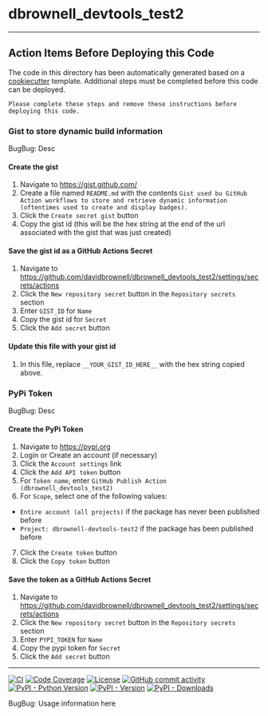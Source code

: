 # dbrownell_devtools_test2

---
## Action Items Before Deploying this Code

The code in this directory has been automatically generated based on a [cookiecutter](https://github.com/cookiecutter/cookiecutter) template. Additional steps must be completed before this code can be deployed.

`Please complete these steps and remove these instructions before deploying this code.`

### Gist to store dynamic build information
BugBug: Desc

#### Create the gist

1) Navigate to https://gist.github.com/
2) Create a file named `README.md` with the contents `Gist used bu GitHub Action workflows to store and retrieve dynamic information (oftentimes used to create and display badges).`
3) Click the `Create secret gist` button
4) Copy the gist id (this will be the hex string at the end of the url associated with the gist that was just created)

#### Save the gist id as a GitHub Actions Secret

1) Navigate to https://github.com/davidbrownell/dbrownell_devtools_test2/settings/secrets/actions
2) Click the `New repository secret` button in the `Repository secrets` section
3) Enter `GIST_ID` for `Name`
4) Copy the gist id for `Secret`
5) Click the `Add secret` button

#### Update this file with your gist id

1) In this file, replace `__YOUR_GIST_ID_HERE__` with the hex string copied above.

### PyPi Token
BugBug: Desc

#### Create the PyPi Token
1) Navigate to https://pypi.org
2) Login or Create an account (if necessary)
3) Click the `Account settings` link
4) Click the `Add API token` button
5) For `Token name`, enter `GitHub Publish Action (dbrownell_devtools_test2)`
6) For `Scope`, select one of the following values:
- `Entire account (all projects)` if the package has never been published before
- `Project: dbrownell-devtools-test2` if the package has been published before
7) Click the `Create token` button
8) Click the `Copy token` button


#### Save the token as a GitHub Actions Secret
1) Navigate to https://github.com/davidbrownell/dbrownell_devtools_test2/settings/secrets/actions
2) Click the `New repository secret` button in the `Repository secrets` section
3) Enter `PYPI_TOKEN` for `Name`
4) Copy the pypi token for `Secret`
5) Click the `Add secret` button

---

[![CI](https://github.com/davidbrownell/dbrownell_devtools_test2/actions/workflows/standard.yaml/badge.svg?event=push)](https://github.com/davidbrownell/dbrownell_devtools_test2/actions/workflows/standard.yaml)
[![Code Coverage](https://img.shields.io/endpoint?url=https://gist.githubusercontent.com/davidbrownell/__YOUR_GIST_ID_HERE__/raw/dbrownell_devtools_test2_coverage.json)](https://github.com/davidbrownell/dbrownell_devtools_test2/actions)
[![License](https://img.shields.io/github/license/davidbrownell/dbrownell_devtools_test2?color=dark-green)](https://github.com/davidbrownell/dbrownell_devtools_test2/blob/master/LICENSE.txt)
[![GitHub commit activity](https://img.shields.io/github/commit-activity/y/davidbrownell/dbrownell_devtools_test2?color=dark-green)](https://github.com/davidbrownell/dbrownell_devtools_test2/commits/main/)
[![PyPI - Python Version](https://img.shields.io/pypi/pyversions/dbrownell_devtools_test2?color=dark-green)](https://pypi.org/project/dbrownell-devtools-test2/)
[![PyPI - Version](https://img.shields.io/pypi/v/dbrownell_devtools_test2?color=dark-green)](https://pypi.org/project/dbrownell-devtools-test2/)
[![PyPI - Downloads](https://img.shields.io/pypi/dm/dbrownell_devtools_test2)](https://pypistats.org/packages/dbrownell-devtools-test2)

BugBug: Usage information here
